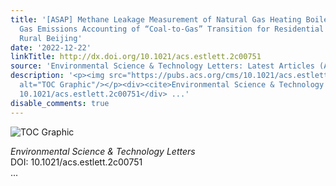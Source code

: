 ```yaml
---
title: '[ASAP] Methane Leakage Measurement of Natural Gas Heating Boilers and Greenhouse
  Gas Emissions Accounting of “Coal-to-Gas” Transition for Residential Heating in
  Rural Beijing'
date: '2022-12-22'
linkTitle: http://dx.doi.org/10.1021/acs.estlett.2c00751
source: 'Environmental Science & Technology Letters: Latest Articles (ACS Publications)'
description: '<p><img src="https://pubs.acs.org/cms/10.1021/acs.estlett.2c00751/asset/images/medium/ez2c00751_0004.gif"
  alt="TOC Graphic"/></p><div><cite>Environmental Science & Technology Letters</cite></div><div>DOI:
  10.1021/acs.estlett.2c00751</div> ...'
disable_comments: true
---
```

<p><img src="https://pubs.acs.org/cms/10.1021/acs.estlett.2c00751/asset/images/medium/ez2c00751_0004.gif" alt="TOC Graphic"/></p><div><cite>Environmental Science & Technology Letters</cite></div><div>DOI: 10.1021/acs.estlett.2c00751</div> ...